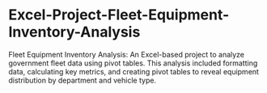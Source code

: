 # Excel-Project-Fleet-Equipment-Inventory-Analysis
Fleet Equipment Inventory Analysis: An Excel-based project to analyze government fleet data using pivot tables. This analysis included formatting data, calculating key metrics, and creating pivot tables to reveal equipment distribution by department and vehicle type. 
